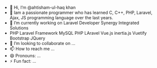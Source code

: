 - 👋 Hi, I’m @ahtisham-ul-haq khan
- 👀  Iam a passionate programmer who has learned C, C++, PHP, Laravel, Ajax, JS programming language over the last years.
- 🌱 I’m currently working on Laravel Developer Synergy Integrated Solutions
- PHP Laravel Framework
    MySQL
    PHP
    LAravel
    Vue.js
    inertia.js
    Vuetify
    Bootstrap
    JQuery
- 💞️ I’m looking to collaborate on ...
- 📫 How to reach me ...
- 😄 Pronouns: ...
- ⚡ Fun fact: ...

<!---
ahtisham-ul-haqkhan/ahtisham-ul-haqkhan is a ✨ special ✨ repository because its `README.md` (this file) appears on your GitHub profile.
You can click the Preview link to take a look at your changes.
--->
